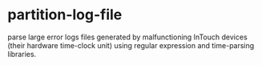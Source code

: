 # partition-log-file
parse large error logs files generated by malfunctioning InTouch devices (their hardware time-clock unit) using regular expression and time-parsing libraries.
